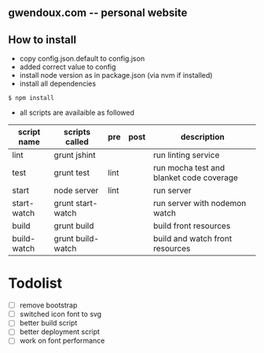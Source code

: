 gwendoux.com -- personal website
--------------------------------

## How to install

   * copy config.json.default to config.json
   * added correct value to config
   * install node version as in package.json (via nvm if installed)
   * install all dependencies

    $ npm install

   * all scripts are availaible as followed

| script name | scripts called | pre | post | description |
|-------------|----------------|-----|------|-------------|
| lint        | grunt jshint   |     |      | run linting service |
| test        | grunt test     | lint |     | run mocha test and blanket code coverage |
| start       | node server    | lint |     | run server |
| start-watch | grunt start-watch |  |  | run server with nodemon watch |
| build       | grunt build |  |  | build front resources |
| build-watch | grunt build-watch |  |   | build and watch front resources |


# Todolist

* [ ] remove bootstrap
* [ ] switched icon font to svg
* [ ] better build script
* [ ] better deployment script
* [ ] work on font performance
